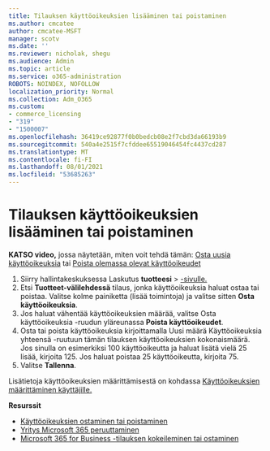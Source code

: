 ```yaml
---
title: Tilauksen käyttöoikeuksien lisääminen tai poistaminen
ms.author: cmcatee
author: cmcatee-MSFT
manager: scotv
ms.date: ''
ms.reviewer: nicholak, shegu
ms.audience: Admin
ms.topic: article
ms.service: o365-administration
ROBOTS: NOINDEX, NOFOLLOW
localization_priority: Normal
ms.collection: Adm_O365
ms.custom:
- commerce_licensing
- "319"
- "1500007"
ms.openlocfilehash: 36419ce92877f0b0bedcb08e2f7cbd3da66193b9
ms.sourcegitcommit: 540a4e2515f7cfddee65519046454fc4437cd287
ms.translationtype: MT
ms.contentlocale: fi-FI
ms.lasthandoff: 08/01/2021
ms.locfileid: "53685263"
---
```

# <a name="add-or-remove-licenses-for-your-subscription"></a>Tilauksen käyttöoikeuksien lisääminen tai poistaminen

**KATSO video,** jossa näytetään, miten voit tehdä tämän: [Osta uusia käyttöoikeuksia](https://go.microsoft.com/fwlink/p/?linkid=2154857) tai [Poista olemassa olevat käyttöoikeudet](https://go.microsoft.com/fwlink/p/?linkid=2154938)

1. Siirry hallintakeskuksessa Laskutus **tuotteesi**  >  [-sivulle.](https://go.microsoft.com/fwlink/p/?linkid=842054)
2. Etsi **Tuotteet-välilehdessä** tilaus, jonka käyttöoikeuksia haluat ostaa tai poistaa. Valitse kolme painiketta (lisää toimintoja) ja valitse sitten **Osta käyttöoikeuksia**.
3. Jos haluat vähentää käyttöoikeuksien määrää, valitse Osta  käyttöoikeuksia -ruudun yläreunassa **Poista käyttöoikeudet**.
4. Osta tai poista käyttöoikeuksia  kirjoittamalla  Uusi määrä Käyttöoikeuksia yhteensä -ruutuun tämän tilauksen käyttöoikeuksien kokonaismäärä. Jos sinulla on esimerkiksi 100 käyttöoikeutta ja haluat lisätä vielä 25 lisää, kirjoita 125. Jos haluat poistaa 25 käyttöoikeutta, kirjoita 75.
5. Valitse **Tallenna**.

Lisätietoja käyttöoikeuksien määrittämisestä on kohdassa [Käyttöoikeuksien määrittäminen käyttäjille.](/microsoft-365/admin/manage/assign-licenses-to-users)

**Resurssit**
  
- [Käyttöoikeuksien ostaminen tai poistaminen](/microsoft-365/commerce/licenses/buy-licenses)
- [Yritys Microsoft 365 peruuttaminen](/microsoft-365/commerce/subscriptions/cancel-your-subscription)
- [Microsoft 365 for Business -tilauksen kokeileminen tai ostaminen](/microsoft-365/commerce/try-or-buy-microsoft-365)